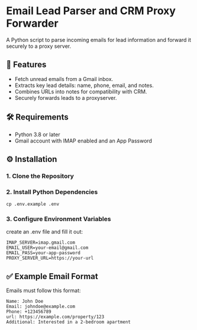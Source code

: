 # Email Lead Parser and CRM Proxy Forwarder

A Python script to parse incoming emails for lead information and forward it securely to a proxy server.

## 📌 Features

- Fetch unread emails from a Gmail inbox.
- Extracts key lead details: name, phone, email, and notes.
- Combines URLs into notes for compatibility with CRM.
- Securely forwards leads to a proxyserver.

## 🛠️ Requirements

- Python 3.8 or later
- Gmail account with IMAP enabled and an App Password

## ⚙️ Installation

### 1. Clone the Repository

### 2. Install Python Dependencies
```
cp .env.example .env
```
### 3. Configure Environment Variables
create an .env file and fill it out:
```
IMAP_SERVER=imap.gmail.com
EMAIL_USER=your-email@gmail.com
EMAIL_PASS=your-app-password
PROXY_SERVER_URL=https://your-url
```
## ✅ Example Email Format
Emails must follow this format:
```
Name: John Doe
Email: johndoe@example.com
Phone: +123456789
url: https://example.com/property/123
Additional: Interested in a 2-bedroom apartment


